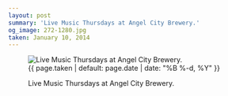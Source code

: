 ```yaml
---
layout: post
summary: 'Live Music Thursdays at Angel City Brewery.'
og_image: 272-1280.jpg
taken: January 10, 2014
---
```


<figure class="post">
<img alt="Live Music Thursdays at Angel City Brewery." sizes="(min-width: 700px) 50vw, calc(100vw - 2rem)" src="{{ site.assets_url }}/272-640.jpg" srcset="{{ site.assets_url }}/272-1280.jpg 1280w, {{ site.assets_url }}/272-960.jpg 960w, {{ site.assets_url }}/272-640.jpg 640w, {{ site.assets_url }}/272-320.jpg 320w"/>
<figcaption>
<time>{{ page.taken | default: page.date | date: "%B %-d, %Y" }}</time>
<p>Live Music Thursdays at Angel City Brewery.</p>
</figcaption>
</figure>
